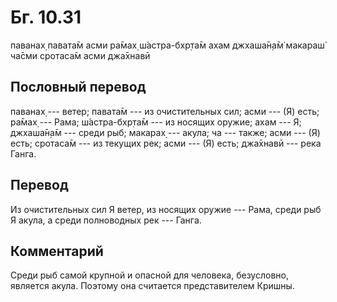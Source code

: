 # Бг. 10.31

паванах̣ павата̄м асми ра̄мах̣ ш́астра-бхр̣та̄м ахам джхаша̄н̣а̄м̇ макараш́ ча̄сми
сротаса̄м асми джа̄хнавӣ

## Пословный перевод

паванах̣ --- ветер; павата̄м --- из очистительных сил; асми --- (Я) есть;
ра̄мах̣ --- Рама; ш́астра-бхр̣та̄м --- из носящих оружие; ахам --- Я;
джхаша̄н̣а̄м --- среди рыб; макарах̣ --- акула; ча --- также; асми --- (Я)
есть; сротаса̄м --- из текущих рек; асми --- (Я) есть; джа̄хнавӣ --- река
Ганга.

## Перевод

Из очистительных сил Я ветер, из носящих оружие --- Рама, среди рыб Я
акула, а среди полноводных рек --- Ганга.

## Комментарий

Среди рыб самой крупной и опасной для человека, безусловно, является
акула. Поэтому она считается представителем Кришны.
